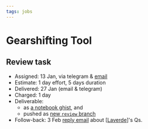 ```yaml
---
tags: jobs
---
```

# Gearshifting Tool

## Review task

* Assigned: 13 Jan, via telegram & [email](https://mail.google.com/mail/u/0/#search/to%3AAthina.MITSIARA%40ext.ec.europa.eu/FMfcgxwKkRLljptmdqsJxspQmrghxdWS)  
* Estimate: 1 day effort, 5 days duration
* Delivered: 27 Jan (email & telegram)
* Charged: 1 day
* Deliverable:
  * as [a notebook ghist](https://gist.github.com/ankostis/0c8cccd34eba122e80e3213eb5fa3745), and  
  * pushed as [new `review` branch](https://github.com/AndresLaverdeMarin/gearshift_calculation_tool/tree/review) 
* Follow-back: 3 Feb [reply email](https://mail.google.com/mail/u/0/#search/athina/FMfcgxwLsKBwZCjQbXHqbvdltqcgFNfm) about [[Laverde]]'s Qs.

[//begin]: # "Autogenerated link references for markdown compatibility"
[Laverde]: laverde.md "Laverde"
[//end]: # "Autogenerated link references"